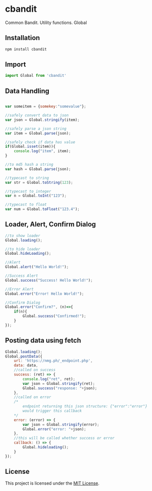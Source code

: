 # cbandit

Common Bandit. Utility functions. Global

## Installation

```javascript
npm install cbandit
```

## Import

```javascript
import Global from 'cbandit'
```

## Data Handling
```javascript

var someitem = {somekey:"somevalue"};

//safely convert data to json 
var json = Global.stringify(item);

//safely parse a json string
var item = Global.parse(json);

//safely check if data has value
if(Global.isset(item)){
	console.log("item", item);
}

//to md5 hash a string
var hash = Global.parse(json);

//typecast to string
var str = Global.toString(123);

//typecast to integer
var n = Global.toInt("123");

//typecast to float
var num = Global.toFloat("123.4");


```
## Loader, Alert, Confirm Dialog
```javascript
//to show loader
Global.loading();

//to hide loader
Global.hideLoading();

//Alert
Global.alert("Hello World!");

//Success Alert
Global.success("Success! Hello World!");

//Error Alert
Global.error("Error! Hello World!");

//Confirm Dialog
Global.error("Confirm?", (n)=>{
	if(n){
		Global.success("Confirmed!");
	}
});
```

## Posting data using fetch
```javascript
Global.loading();
Global.postData({
	url: 'https://nmg.ph/_endpoint.php',
	data: data,
	//called on success
	success: (ret) => { 
		console.log("ret", ret);
		var json = Global.stringify(ret);
		Global.success("response: "+json);
	},
	//called on error
	/*
		endpoint returning this json structure: {"error":"error"}
		would trigger this callback
	*/
	error: (error) => { 
		var json = Global.stringify(error);
		Global.error("error: "+json);
	},
	//this will be called whether success or error
	callback: () => { 
		Global.hideloading();
	}
});
```


## License

This project is licensed under the [MIT License](LICENSE).
